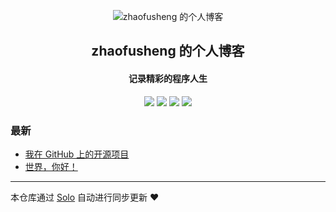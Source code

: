 <p align="center"><img alt="zhaofusheng 的个人博客" src="https://static.b3log.org/images/brand/solo-32.png"></p><h2 align="center">
zhaofusheng 的个人博客
</h2>

<h4 align="center">记录精彩的程序人生</h4>
<p align="center"><a title="zhaofusheng 的个人博客" target="_blank" href="https://github.com/zhaofusheng/solo-blog"><img src="https://img.shields.io/github/last-commit/zhaofusheng/solo-blog.svg?style=flat-square&color=FF9900"></a>
<a title="GitHub repo size in bytes" target="_blank" href="https://github.com/zhaofusheng/solo-blog"><img src="https://img.shields.io/github/repo-size/zhaofusheng/solo-blog.svg?style=flat-square"></a>
<a title="Solo Version" target="_blank" href="https://github.com/88250/solo/releases"><img src="https://img.shields.io/badge/solo-3.6.7-f1e05a.svg?style=flat-square&color=blueviolet"></a>
<a title="Hits" target="_blank" href="https://github.com/88250/hits"><img src="https://hits.b3log.org/zhaofusheng/solo-blog.svg"></a></p>

### 最新

* [我在 GitHub 上的开源项目](https://blog.zhaofus.com/my-github-repos)
* [世界，你好！](https://blog.zhaofus.com/hello-solo)



---

本仓库通过 [Solo](https://github.com/88250/solo) 自动进行同步更新 ❤️ 